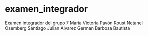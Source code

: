 # examen_integrador
Examen integrador del grupo 7
María Victoria Pavón Roust
Netanel Osemberg
Santiago Julian Alvarez
German Barbosa Bautista